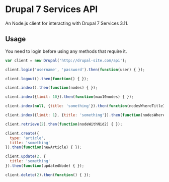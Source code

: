 # Drupal 7 Services API

An Node.js client for interacting with Drupal 7 Services 3.11.

## Usage

You need to login before using any methods that require it.

```js
var client = new Drupal('http://drupal-site.com/api');

client.login('username', 'password').then(function(user) { });

client.logout().then(function() { });

client.index().then(function(nodes) { });

client.index({limit: 10}).then(function(max10nodes) { });

client.index(null, {title: 'something'}).then(function(nodesWhereTitleIsSomething) { });

client.index({limit: 1}, {title: 'something'}).then(function(nodesWhereTitleIsSomethingButOnly1) { });

client.retrieve(2).then(function(nodeWithNid2) { });

client.create({
  type: 'article',
  title: 'something'
}).then(function(newArticle) { });

client.update(2, {
  title: 'something'
}).then(function(updatedNode) { });

client.delete(2).then(function() { });
```

